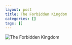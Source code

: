 ```yaml
---
layout: post
title: The Forbidden Kingdom
categories: []
tags: []
---
```

![The Forbidden Kingdom](https://m.media-amazon.com/images/M/MV5BMTUwNTExMTg3NF5BMl5BanBnXkFtZTcwNDYyMTM2MQ@@._V1.jpg)
